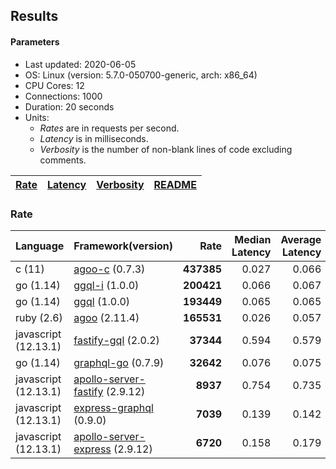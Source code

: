 ## Results

<!-- Result from here -->

#### Parameters
- Last updated: 2020-06-05
- OS: Linux (version: 5.7.0-050700-generic, arch: x86_64)
- CPU Cores: 12
- Connections: 1000
- Duration: 20 seconds
- Units:
  - _Rates_ are in requests per second.
  - _Latency_ is in milliseconds.
  - _Verbosity_ is the number of non-blank lines of code excluding comments.

| [Rate](rates.md) | [Latency](latency.md) | [Verbosity](verbosity.md) | [README](README.md) |
| ---------------- | --------------------- | ------------------------- | ------------------- |

### Rate
| Language | Framework(version) | Rate | Median Latency | Average Latency | 90th % | 99th % | Std Dev | Verbosity |
| -------- | ------------------ | ----:| ------------:| ---------------:| ------:| ------:| -------:| ---------:|
| c (11) | [agoo-c](github.com/ohler55/agoo-c) (0.7.3) | **437385** | 0.027 | 0.066 | 0.174 | 0.184 | 0.09 | 320 |
| go (1.14) | [ggql-i](https://gitlab.com/uhn/ggql) (1.0.0) | **200421** | 0.066 | 0.067 | 0.071 | 0.078 | 0.01 | 253 |
| go (1.14) | [ggql](https://gitlab.com/uhn/ggql) (1.0.0) | **193449** | 0.065 | 0.065 | 0.070 | 0.085 | 0.01 | 176 |
| ruby (2.6) | [agoo](github.com/ohler55/agoo) (2.11.4) | **165531** | 0.026 | 0.057 | 0.160 | 0.285 | 0.07 | 105 |
| javascript (12.13.1) | [fastify-gql](https://github.com/mcollina/fastify-gql) (2.0.2) | **37344** | 0.594 | 0.579 | 0.639 | 0.647 | 0.08 | 78 |
| go (1.14) | [graphql-go](https://github.com/graphql-go/graphql) (0.7.9) | **32642** | 0.076 | 0.075 | 0.086 | 0.124 | 0.03 | 378 |
| javascript (12.13.1) | [apollo-server-fastify](https://github.com/apollographql/apollo-server/tree/master/packages/apollo-server-fastify) (2.9.12) | **8937** | 0.754 | 0.735 | 0.803 | 0.844 | 0.10 | 95 |
| javascript (12.13.1) | [express-graphql](https://github.com/graphql/express-graphql) (0.9.0) | **7039** | 0.139 | 0.142 | 0.160 | 0.192 | 0.04 | 78 |
| javascript (12.13.1) | [apollo-server-express](https://github.com/apollographql/apollo-server/tree/master/packages/apollo-server-express) (2.9.12) | **6720** | 0.158 | 0.179 | 0.186 | 0.508 | 0.18 | 94 |
<!-- Result till here -->
